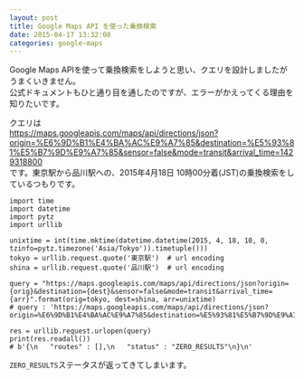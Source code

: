 ```yaml
---
layout: post
title: Google Maps API を使った乗換検索
date: 2015-04-17 13:32:08
categories: google-maps
---
```

<p>Google Maps APIを使って乗換検索をしようと思い、クエリを設計しましたがうまくいきません。<br>
公式ドキュメントもひと通り目を通したのですが、エラーがかえってくる理由を知りたいです。</p>

<p>クエリは<br>
<a href="https://maps.googleapis.com/maps/api/directions/json?origin=%E6%9D%B1%E4%BA%AC%E9%A7%85&amp;destination=%E5%93%81%E5%B7%9D%E9%A7%85&amp;sensor=false&amp;mode=transit&amp;arrival_time=1429318800" rel="nofollow">https://maps.googleapis.com/maps/api/directions/json?origin=%E6%9D%B1%E4%BA%AC%E9%A7%85&amp;destination=%E5%93%81%E5%B7%9D%E9%A7%85&amp;sensor=false&amp;mode=transit&amp;arrival_time=1429318800</a><br>
です。東京駅から品川駅への、2015年4月18日 10時00分着(JST)の乗換検索をしているつもりです。</p>

<pre><code>import time
import datetime
import pytz
import urllib

unixtime = int(time.mktime(datetime.datetime(2015, 4, 18, 10, 0, tzinfo=pytz.timezone('Asia/Tokyo')).timetuple()))
tokyo = urllib.request.quote('東京駅')  # url encoding
shina = urllib.request.quote('品川駅')  # url encoding

query = "https://maps.googleapis.com/maps/api/directions/json?origin={orig}&amp;destination={dest}&amp;sensor=false&amp;mode=transit&amp;arrival_time={arr}".format(orig=tokyo, dest=shina, arr=unixtime)
# query : 'https://maps.googleapis.com/maps/api/directions/json?origin=%E6%9D%B1%E4%BA%AC%E9%A7%85&amp;destination=%E5%93%81%E5%B7%9D%E9%A7%85&amp;sensor=false&amp;mode=transit&amp;arrival_time=1429318800'

res = urllib.request.urlopen(query)
print(res.readall())
# b'{\n   "routes" : [],\n   "status" : "ZERO_RESULTS"\n}\n'
</code></pre>

<p><code>ZERO_RESULTS</code>ステータスが返ってきてしまいます。</p>
